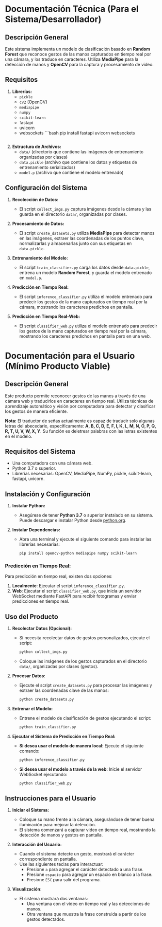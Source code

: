 # Documentación Técnica (Para el Sistema/Desarrollador)

## Descripción General
Este sistema implementa un modelo de clasificación basado en **Random Forest** que reconoce gestos de las manos capturados en tiempo real por una cámara, y los traduce en caracteres. Utiliza **MediaPipe** para la detección de manos y **OpenCV** para la captura y procesamiento de video.

## Requisitos

1. **Librerías:**
   - `pickle`
   - `cv2` (OpenCV)
   - `mediapipe`
   - `numpy`
   - `scikit-learn`
   - fastapi
   - uvicorn
   - websockets
          ```bash
     pip install fastapi uvicorn websockets
     ```
2. **Estructura de Archivos:**
   - `data/` (directorio que contiene las imágenes de entrenamiento organizadas por clases)
   - `data.pickle` (archivo que contiene los datos y etiquetas de entrenamiento serializados)
   - `model.p` (archivo que contiene el modelo entrenado)

## Configuración del Sistema

1. **Recolección de Datos:**
   - El script `collect_imgs.py` captura imágenes desde la cámara y las guarda en el directorio `data/`, organizadas por clases.

2. **Procesamiento de Datos:**
   - El script `create_datasets.py` utiliza **MediaPipe** para detectar manos en las imágenes, extraer las coordenadas de los puntos clave, normalizarlas y almacenarlas junto con sus etiquetas en `data.pickle`.

3. **Entrenamiento del Modelo:**
   - El script `train_classifier.py` carga los datos desde `data.pickle`, entrena un modelo **Random Forest**, y guarda el modelo entrenado en `model.p`.

4. **Predicción en Tiempo Real:**
   - El script `inference_classifier.py` utiliza el modelo entrenado para predecir los gestos de la mano capturados en tiempo real por la cámara, mostrando los caracteres predichos en pantalla.

5. **Predicción en Tiempo Real-Web:**
   - El script `classifier_web.py` utiliza el modelo entrenado para predecir los gestos de la mano capturados en tiempo real por la cámara, mostrando los caracteres predichos en pantalla pero en una web.

# Documentación para el Usuario (Mínimo Producto Viable)

## Descripción General
Este producto permite reconocer gestos de las manos a través de una cámara web y traducirlos en caracteres en tiempo real. Utiliza técnicas de aprendizaje automático y visión por computadora para detectar y clasificar los gestos de manera eficiente.

**Nota:** El traductor de señas actualmente es capaz de traducir solo algunas letras del abecedario, específicamente: **A, B, C, D, E, F, I, K, L, M, N, O, P, Q, R, T, U, V, W, X, Y**.
Su función es deletrear palabras con las letras existentes en el modelo.

## Requisitos del Sistema
- Una computadora con una cámara web.
- Python 3.7 o superior.
- Librerías necesarias: OpenCV, MediaPipe, NumPy, pickle, scikit-learn, fastapi, uvicorn.

## Instalación y Configuración

1. **Instalar Python:**
   - Asegúrese de tener **Python 3.7** o superior instalado en su sistema. Puede descargar e instalar Python desde [python.org](https://www.python.org/).

2. **Instalar Dependencias:**
   - Abra una terminal y ejecute el siguiente comando para instalar las librerías necesarias:
     ```bash
     pip install opencv-python mediapipe numpy scikit-learn
     ```

### Predicción en Tiempo Real:
Para predicción en tiempo real, existen dos opciones:
1. **Localmente**: Ejecutar el script `inference_classifier.py`.
2. **Web**: Ejecutar el script `classifier_web.py`, que inicia un servidor WebSocket mediante FastAPI para recibir fotogramas y enviar predicciones en tiempo real.

## Uso del Producto

1. **Recolectar Datos (Opcional):**
   - Si necesita recolectar datos de gestos personalizados, ejecute el script:
     ```bash
     python collect_imgs.py
     ```
   - Coloque las imágenes de los gestos capturados en el directorio `data/`, organizadas por clases (gestos).

2. **Procesar Datos:**
   - Ejecute el script `create_datasets.py` para procesar las imágenes y extraer las coordenadas clave de las manos:
     ```bash
     python create_datasets.py
     ```

3. **Entrenar el Modelo:**
   - Entrene el modelo de clasificación de gestos ejecutando el script:
     ```bash
     python train_classifier.py
     ```

4. **Ejecutar el Sistema de Predicción en Tiempo Real:**
   - **Si desea usar el modelo de manera local**: Ejecute el siguiente comando:
     ```bash
     python inference_classifier.py
     ```
   - **Si desea usar el modelo a través de la web**: Inicie el servidor WebSocket ejecutando:
     ```bash
     python classifier_web.py
     ```

## Instrucciones para el Usuario

1. **Iniciar el Sistema:**
   - Coloque su mano frente a la cámara, asegurándose de tener buena iluminación para mejorar la detección.
   - El sistema comenzará a capturar video en tiempo real, mostrando la detección de manos y gestos en pantalla.

2. **Interacción del Usuario:**
   - Cuando el sistema detecte un gesto, mostrará el carácter correspondiente en pantalla.
   - Use las siguientes teclas para interactuar:
     - Presione `a` para agregar el carácter detectado a una frase.
     - Presione `espacio` para agregar un espacio en blanco a la frase.
     - Presione `ESC` para salir del programa.

3. **Visualización:**
   - El sistema mostrará dos ventanas:
     - Una ventana con el video en tiempo real y las detecciones de manos.
     - Otra ventana que muestra la frase construida a partir de los gestos detectados.



